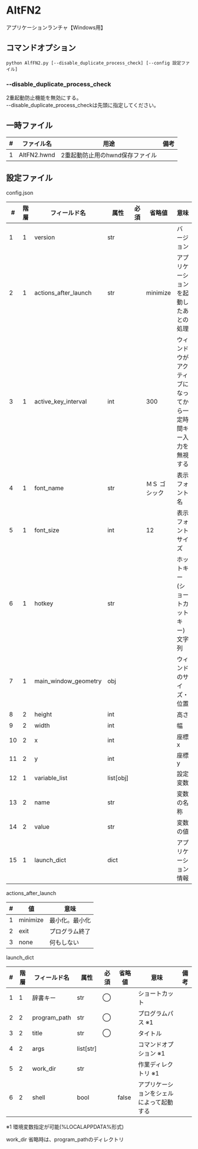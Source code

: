 # AltFN2

アプリケーションランチャ【Windows用】

## コマンドオプション

```shell
python AlfFN2.py [--disable_duplicate_process_check] [--config 設定ファイル]
```

### --disable_duplicate_process_check

2重起動防止機能を無効にする。  
--disable_duplicate_process_checkは先頭に指定してください。



## 一時ファイル

| #   | ファイル名  | 用途                            | 備考 |
| --- | ----------- | ------------------------------- | ---- |
| 1   | AltFN2.hwnd | 2重起動防止用のhwnd保存ファイル |      |

## 設定ファイル

config.json

| #   | 階層 | フィールド名         | 属性 | 必須 | 省略値        | 意味                                 | 備考 |
| --- | ---- | -------------------- | ---- | ---- | ------------- | ------------------------------------ | ---- |
| 1   | 1    | version              | str  |      |               | バージョン                           |      |
| 2   | 1    | actions_after_launch | str  |      | minimize      | アプリケーションを起動したあとの処理 |      |
| 3   | 1    | active_key_interval  | int  |      | 300           | ウィンドウがアクティブになってから一定時間キー入力を無視する |      |
| 4   | 1    | font_name            | str  |      | ＭＳ ゴシック | 表示フォント名                           |      |
| 5   | 1    | font_size            | int  |      | 12            | 表示フォントサイズ                       |      |
| 6   | 1    | hotkey               | str  |      |               | ホットキー(ショートカットキー)文字列     | ctrl+alt+q |
| 7   | 1    | main_window_geometry | obj       |      |          | ウィンドのサイズ・位置                   |      |
| 8   | 2    | height               | int       |      |          | 高さ                                     |      |
| 9   | 2    | width                | int       |      |          | 幅                                       |      |
| 10   | 2    | x                    | int       |      |          | 座標x                                    |      |
| 11   | 2    | y                    | int       |      |          | 座標y                                    |      |
| 12  | 1    | variable_list        | list[obj] |      |          | 設定変数                                 |      |
| 13  | 2    | name                 | str       |      |          | 変数の名称                               |      |
| 14  | 2    | value                | str       |      |          | 変数の値                                 |      |
| 15  | 1    | launch_dict          | dict      |      |          | アプリケーション情報                     |      |

actions_after_launch

| #   | 値       | 意味           |
| --- | -------- | -------------- |
| 1   | minimize | 最小化。最小化 |
| 2   | exit     | プログラム終了 |
| 3   | none     | 何もしない     |

launch_dict

| #   | 階層 | フィールド名 | 属性      | 必須 | 省略値 | 意味                                     | 備考 |
| --- | ---- | ------------ | --------- | ---- | ------ | ---------------------------------------- | ---- |
| 1   | 1    | 辞書キー     | str       | ◯    |        | ショートカット                           |      |
| 2   | 2    | program_path | str       | ◯    |        | プログラムパス ※1                       |      |
| 3   | 2    | title        | str       | ◯    |        | タイトル                                 |      |
| 4   | 2    | args         | list[str] |      |        | コマンドオプション ※1                   |      |
| 5   | 2    | work_dir     | str       |      |        | 作業ディレクトリ ※1                     |      |
| 6   | 2    | shell        | bool      |      | false  | アプリケーションをシェルによって起動する |      |

※1 環境変数指定が可能(%LOCALAPPDATA%形式)

work_dir
省略時は、program_pathのディレクトリ
